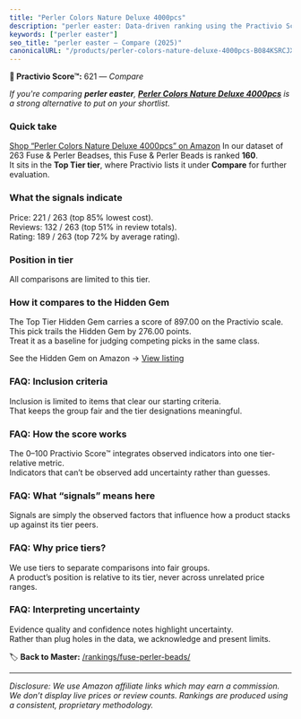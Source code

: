 ```yaml
---
title: "Perler Colors Nature Deluxe 4000pcs"
description: "perler easter: Data-driven ranking using the Practivio Score™. Positioned by quality, value, demand, findability, momentum."
keywords: ["perler easter"]
seo_title: "perler easter — Compare (2025)"
canonicalURL: "/products/perler-colors-nature-deluxe-4000pcs-B084KSRCJX/"
---
```


**🛒 Practivio Score™:** 621 — _Compare_


*If you're comparing **perler easter**, **[Perler Colors Nature Deluxe 4000pcs](https://www.amazon.com/dp/B084KSRCJX?tag=practivio-20)** is a strong alternative to put on your shortlist.*
### Quick take
[Shop “Perler Colors Nature Deluxe 4000pcs” on Amazon](https://www.amazon.com/dp/B084KSRCJX?tag=practivio-20)
In our dataset of 263 Fuse & Perler Beadses, this Fuse & Perler Beads is ranked **160**.  
It sits in the **Top Tier tier**, where Practivio lists it under **Compare** for further evaluation.

### What the signals indicate
Price: 221 / 263 (top 85% lowest cost).  
Reviews: 132 / 263 (top 51% in review totals).  
Rating: 189 / 263 (top 72% by average rating).  

### Position in tier
All comparisons are limited to this tier.

### How it compares to the Hidden Gem
The Top Tier Hidden Gem carries a score of 897.00 on the Practivio scale.  
This pick trails the Hidden Gem by 276.00 points.  
Treat it as a baseline for judging competing picks in the same class.  

See the Hidden Gem on Amazon → [View listing](https://www.amazon.com/dp/B000ZDME7Y?tag=practivio-20)

### FAQ: Inclusion criteria
Inclusion is limited to items that clear our starting criteria.  
That keeps the group fair and the tier designations meaningful.

### FAQ: How the score works
The 0–100 Practivio Score™ integrates observed indicators into one tier-relative metric.  
Indicators that can’t be observed add uncertainty rather than guesses.

### FAQ: What “signals” means here
Signals are simply the observed factors that influence how a product stacks up against its tier peers.

### FAQ: Why price tiers?
We use tiers to separate comparisons into fair groups.  
A product’s position is relative to its tier, never across unrelated price ranges.

### FAQ: Interpreting uncertainty
Evidence quality and confidence notes highlight uncertainty.  
Rather than plug holes in the data, we acknowledge and present limits.

<!-- Missing template for Compare/CompareWithinPriceClass -->


🏷️ **Back to Master:** [/rankings/fuse-perler-beads/](/rankings/fuse-perler-beads/)

---
_Disclosure: We use Amazon affiliate links which may earn a commission. We don’t display live prices or review counts. Rankings are produced using a consistent, proprietary methodology._
